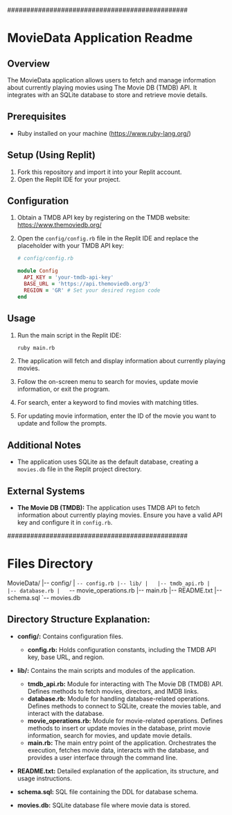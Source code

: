 ###############################################
# MovieData Application Readme

## Overview
The MovieData application allows users to fetch and manage information about currently playing movies using The Movie DB (TMDB) API. It integrates with an SQLite database to store and retrieve movie details.

## Prerequisites
- Ruby installed on your machine (https://www.ruby-lang.org/)

## Setup (Using Replit)
1. Fork this repository and import it into your Replit account.
2. Open the Replit IDE for your project.

## Configuration
1. Obtain a TMDB API key by registering on the TMDB website: https://www.themoviedb.org/
2. Open the `config/config.rb` file in the Replit IDE and replace the placeholder with your TMDB API key:

    ```ruby
    # config/config.rb

    module Config
      API_KEY = 'your-tmdb-api-key'
      BASE_URL = 'https://api.themoviedb.org/3'
      REGION = 'GR' # Set your desired region code
    end
    ```

## Usage
1. Run the main script in the Replit IDE:

    ```bash
    ruby main.rb
    ```

2. The application will fetch and display information about currently playing movies.
3. Follow the on-screen menu to search for movies, update movie information, or exit the program.
4. For search, enter a keyword to find movies with matching titles.
5. For updating movie information, enter the ID of the movie you want to update and follow the prompts.

## Additional Notes
- The application uses SQLite as the default database, creating a `movies.db` file in the Replit project directory.

## External Systems
- **The Movie DB (TMDB):** The application uses TMDB API to fetch information about currently playing movies. Ensure you have a valid API key and configure it in `config.rb`.

###############################################
# Files Directory

MovieData/
|-- config/
|   `-- config.rb
|-- lib/
|   |-- tmdb_api.rb
|   |-- database.rb
|   `-- movie_operations.rb
|-- main.rb
|-- README.txt
|-- schema.sql
`-- movies.db

## Directory Structure Explanation:

- **config/:** Contains configuration files.
  - **config.rb:** Holds configuration constants, including the TMDB API key, base URL, and region.

- **lib/:** Contains the main scripts and modules of the application.
  - **tmdb_api.rb:** Module for interacting with The Movie DB (TMDB) API. Defines methods to fetch movies, directors, and IMDB links.
  - **database.rb:** Module for handling database-related operations. Defines methods to connect to SQLite, create the movies table, and interact with the database.
  - **movie_operations.rb:** Module for movie-related operations. Defines methods to insert or update movies in the database, print movie information, search for movies, and update movie details.
  - **main.rb:** The main entry point of the application. Orchestrates the execution, fetches movie data, interacts with the database, and provides a user interface through the command line.

- **README.txt:** Detailed explanation of the application, its structure, and usage instructions.

- **schema.sql:** SQL file containing the DDL for database schema.

- **movies.db:** SQLite database file where movie data is stored.